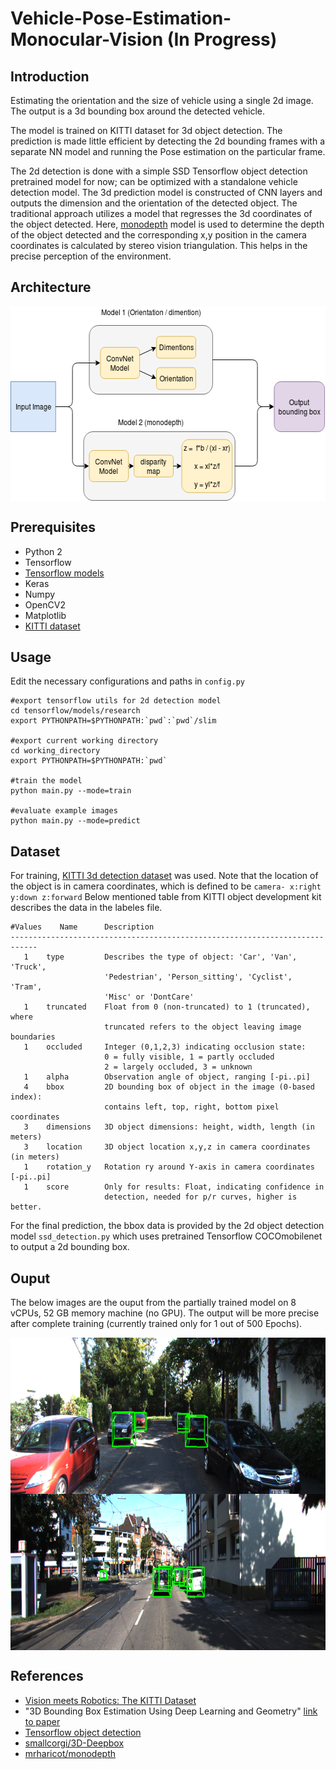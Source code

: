 # Vehicle-Pose-Estimation-Monocular-Vision (In Progress)

## Introduction

  Estimating the orientation and the size of vehicle using a single 2d image. The output is a 3d bounding box around the detected vehicle. 

The model is trained on KITTI dataset for 3d object detection. The prediction is made little efficient by detecting the 2d bounding frames with a separate NN model and running the Pose estimation on the particular frame.

The 2d detection is done with a simple SSD Tensorflow object detection pretrained model for now; can be optimized with a standalone vehicle detection model. The 3d prediction model is constructed of CNN layers and outputs the dimension and the orientation of the detected object. The traditional approach utilizes a model that regresses the 3d coordinates of the object detected. Here, [monodepth](https://github.com/mrharicot/monodepth) model is used to determine the depth of the object detected and the corresponding x,y position in the camera coordinates is calculated by stereo vision triangulation. This helps in the precise perception of the environment.

## Architecture
   
   <img src="./example_data/architecture.png" width = "562" height = "312" align=center />


## Prerequisites
  + Python 2
  + Tensorflow
  + [Tensorflow models](https://github.com/tensorflow/models)
  + Keras
  + Numpy
  + OpenCV2
  + Matplotlib
  + [KITTI dataset](http://www.cvlibs.net/datasets/kitti/eval_object.php?obj_benchmark=3d)
 
## Usage

Edit the necessary configurations and paths in `config.py`

```
#export tensorflow utils for 2d detection model
cd tensorflow/models/research
export PYTHONPATH=$PYTHONPATH:`pwd`:`pwd`/slim

#export current working directory
cd working_directory
export PYTHONPATH=$PYTHONPATH:`pwd`

#train the model
python main.py --mode=train

#evaluate example images
python main.py --mode=predict
```

## Dataset 

For training, [KITTI 3d detection dataset](http://www.cvlibs.net/datasets/kitti/eval_object.php?obj_benchmark=3d) was used. Note that the location of the object is in camera coordinates, which is defined to be `camera- x:right y:down z:forward` Below mentioned table from KITTI object development kit describes the data in the labeles file.

```
#Values    Name      Description
----------------------------------------------------------------------------
   1    type         Describes the type of object: 'Car', 'Van', 'Truck',
                     'Pedestrian', 'Person_sitting', 'Cyclist', 'Tram',
                     'Misc' or 'DontCare'
   1    truncated    Float from 0 (non-truncated) to 1 (truncated), where
                     truncated refers to the object leaving image boundaries
   1    occluded     Integer (0,1,2,3) indicating occlusion state:
                     0 = fully visible, 1 = partly occluded
                     2 = largely occluded, 3 = unknown
   1    alpha        Observation angle of object, ranging [-pi..pi]
   4    bbox         2D bounding box of object in the image (0-based index):
                     contains left, top, right, bottom pixel coordinates
   3    dimensions   3D object dimensions: height, width, length (in meters)
   3    location     3D object location x,y,z in camera coordinates (in meters)
   1    rotation_y   Rotation ry around Y-axis in camera coordinates [-pi..pi]
   1    score        Only for results: Float, indicating confidence in
                     detection, needed for p/r curves, higher is better.
```

For the final prediction, the bbox data is provided by the 2d object detection model `ssd_detection.py` which uses pretrained Tensorflow COCOmobilenet to output a 2d bounding box.

## Ouput

The below images are the ouput from the partially trained model on 8 vCPUs, 52 GB memory machine (no GPU). The output will be more precise after complete training (currently trained only for 1 out of 500 Epochs).

   <img src="./example_data/output_predi/001012.png" width = "700" height = "250" align=center />

   <img src="./example_data/output_predi/001016.png" width = "700" height = "250" align=center />

## References

+ [Vision meets Robotics: The KITTI Dataset](http://www.cvlibs.net/publications/Geiger2013IJRR.pdf)
+ "3D Bounding Box Estimation Using Deep Learning and Geometry" [link to paper](https://arxiv.org/abs/1612.00496)
+ [Tensorflow object detection](https://github.com/tensorflow/models)
+ [smallcorgi/3D-Deepbox](https://github.com/smallcorgi/3D-Deepbox)
+ [mrharicot/monodepth](https://github.com/mrharicot/monodepth)
